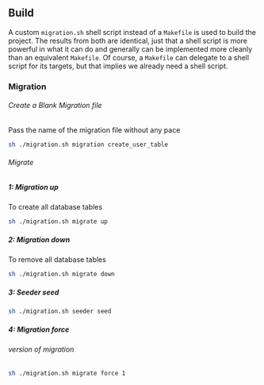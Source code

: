 ## Build
A custom `migration.sh` shell script instead of a `Makefile` is used to build the project.  The results from both
are identical, just that a shell script is more powerful in what it can do and generally can be implemented more cleanly than an equivalent `Makefile`.  Of course, a `Makefile` can delegate to a shell script for its targets, but that
implies we already need a shell script.

### Migration
###### Create a     Blank Migration file
Pass the name of the migration file without any pace 
```bash
sh ./migration.sh migration create_user_table
```

###### Migrate
##### 1: Migration up
To create all database tables
```bash
sh ./migration.sh migrate up
```

##### 2: Migration down
To remove all database tables
```bash
sh ./migration.sh migrate down
```

##### 3: Seeder seed
```bash
sh ./migration.sh seeder seed
```

##### 4: Migration force
###### version of migration
```bash
sh ./migration.sh migrate force 1
```

